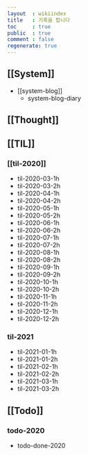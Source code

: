 ```yaml
---
layout  : wikiindex
title   : 기록을 합니다
toc     : true
public  : true
comment : false
regenerate: true
---
```


## [[System]]

* [[system-blog]]
    * system-blog-diary

## [[Thought]]

## [[TIL]]

### [[til-2020]]

* til-2020-03-1h
* til-2020-03-2h
* til-2020-04-1h
* til-2020-04-2h
* til-2020-05-1h
* til-2020-05-2h
* til-2020-06-1h
* til-2020-06-2h
* til-2020-07-1h
* til-2020-07-2h
* til-2020-08-1h
* til-2020-08-2h
* til-2020-09-1h
* til-2020-09-2h
* til-2020-10-1h
* til-2020-10-2h
* til-2020-11-1h
* til-2020-11-2h
* til-2020-12-1h
* til-2020-12-2h

### til-2021

* til-2021-01-1h
* til-2021-01-2h
* til-2021-02-1h
* til-2021-02-2h
* til-2021-03-1h
* til-2021-03-2h

## [[Todo]]

### todo-2020

* todo-done-2020
